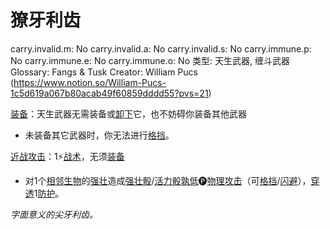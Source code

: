 # 獠牙利齿

carry.invalid.m: No
carry.invalid.a: No
carry.invalid.s: No
carry.immune.p: No
carry.immune.e: No
carry.immune.o: No
类型: 天生武器, 缠斗武器
Glossary: Fangs & Tusk
Creator: William Pucs (https://www.notion.so/William-Pucs-1c5d619a067b80acab49f60859dddd55?pvs=21)

<aside>

[装备](https://www.notion.so/1b3d619a067b80f99057fe3412922dd5?pvs=21)：天生武器无需装备或[卸下](https://www.notion.so/1b3d619a067b80b9b74bf84b6576deae?pvs=21)它，也不妨碍你装备其他武器

- 未装备其它武器时，你无法进行[格挡](https://www.notion.so/1b4d619a067b803faa0fe2c3dd8fedee?pvs=21)。
</aside>

<aside>

[近战攻击](https://www.notion.so/1b4d619a067b80eda8b0facbba0c7b1a?pvs=21)：1⚡️[战术](https://www.notion.so/1b3d619a067b8051b6eaffd160aee01c?pvs=21)，无须[装备](https://www.notion.so/1b3d619a067b80f99057fe3412922dd5?pvs=21)

- 对1个[相邻](https://www.notion.so/1b3d619a067b80d2b1c3cebda0c3ed6f?pvs=21)[生物](https://www.notion.so/1b3d619a067b80d0bbe1d113bf20ff1f?pvs=21)的[强壮](https://www.notion.so/1b3d619a067b8018b6a6d9d43490bbdc?pvs=21)造成[强壮骰](https://www.notion.so/1b3d619a067b806094ebcc0abdf4ba13?pvs=21)/[活力骰](https://www.notion.so/1b3d619a067b8019a494fecc31aaaafa?pvs=21)[孰低](https://www.notion.so/1b3d619a067b80129f8ad6f93d692b0b?pvs=21)🅟[物理攻击](https://www.notion.so/1b4d619a067b801e990cfa56185bd47c?pvs=21)（可[格挡](https://www.notion.so/1b4d619a067b803faa0fe2c3dd8fedee?pvs=21)/[闪避](https://www.notion.so/1b4d619a067b802bac11faba310fa6c8?pvs=21)），[穿透](https://www.notion.so/1b4d619a067b80f9ac25d2f6f7bc3efc?pvs=21)1[防护](https://www.notion.so/1b3d619a067b806e8bd4c7265f5a00fa?pvs=21)。
</aside>

*字面意义的尖牙利齿。*